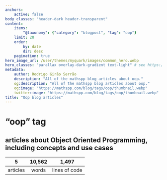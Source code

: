 ```yaml
---
anchors:
    active: false
body_classes: "header-dark header-transparent"
content:
    items:
        "@taxonomy": {"category": "blogpost", "tag": "oop"}
    limit: 20
    order:
        by: date
        dir: desc
    pagination: true
hero_image_url: /user/themes/myquark/images/common_hero.webp
hero_classes: "parallax overlay-dark-gradient text-light" # see https://demo.getgrav.org/blog-skeleton/blog/hero-classes
metadata:
    author: Rodrigo Girão Serrão
    description: "All of the mathspp blog articles about oop."
    og:description: "All of the mathspp blog articles about oop."
    og:image: "https://mathspp.com/blog/tags/oop/thumbnail.webp"
    twitter:image: "https://mathspp.com/blog/tags/oop/thumbnail.webp"
title: "Oop blog articles"
---
```


# “oop” tag


## articles about Object Oriented Programming, including concepts and use cases



<table class="stats-table">
    <thead>
        <tr>
            <th style="text-align: center;">5</th>
            <th style="text-align: center;">10,562</th>
            <th style="text-align: center;">1,497</th>
        </tr>
    </thead>
    <tbody>
        <tr>
            <td style="text-align: center;">articles</td>
            <td style="text-align: center;">words</td>
            <td style="text-align: center;">lines of code</td>
        </tr>
    </tbody>
</table>